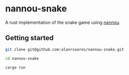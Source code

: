 # nannou-snake

A rust implementation of the snake game using [nannou](https://nannou.cc/).

## Getting started

```bash
git clone git@github.com:alanrsoares/nannou-snake.git

cd nannou-snake

cargo run
```
